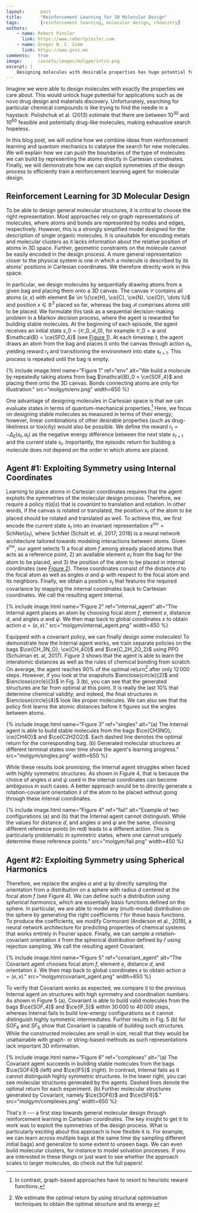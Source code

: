 ```yaml
---
layout:      post
title:       "Reinforcement Learning for 3D Molecular Design"
tags:        [reinforcement learning, molecular design, chemistry]
authors:
    - name: Robert Pinsler
      link: https://www.robertpinsler.com
    - name: Gregor N. C. Simm
      link: https://www.gncs.me
comments:   true
image:      /assets/images/molgym/intro.png
excerpt: |
    Designing molecules with desirable properties has huge potential for drug design and materials discovery. However, searching for novel molecules is like trying to find the needle in a haystack. Fortunately, we can catalyse this process using ideas from reinforcement learning and quantum mechanics.
---
```


Imagine we were able to design molecules with exactly the properties we care about. This would unlock huge potential for applications such as de novo drug design and materials discovery. Unfortunately, searching for particular chemical compounds is like trying to find the needle in a haystack: Polishchuk et al. (2013) estimate that there are between $10^{30}$ and $10^{60}$ feasible and potentially drug-like molecules, making exhaustive search hopeless.

In this blog post, we will outline how we combine ideas from reinforcement learning and quantum mechanics to catalyse the search for new molecules. We will explain how we can push the boundaries of the type of molecules we can build by representing the atoms directly in Cartesian coordinates. Finally, we will demonstrate how we can exploit symmetries of the design process to efficiently train a reinforcement learning agent for molecular design.

## Reinforcement Learning for 3D Molecular Design

To be able to design general molecular structures, it is critical to choose the right representation. Most approaches rely on graph representations of molecules, where atoms and bonds are represented by nodes and edges, respectively. However, this is a strongly simplified model designed for the description of single organic molecules. It is unsuitable for encoding metals and molecular clusters as it lacks information about the relative position of atoms in 3D space. Further, geometric constraints on the molecule cannot be easily encoded in the design process. A more general representation closer to the physical system is one in which a molecule is described by its atoms' positions in Cartesian coordinates. We therefore directly work in this space.

In particular, we design molecules by sequentially drawing atoms from a given bag and placing them onto a 3D canvas. The canvas $\mathcal{C}$ contains all atoms $(e, x)$ with element $e \in \\{\ce{H}, \ce{C}, \ce{N}, \ce{O}\, \dots \\}$ and position $x \in \mathbb{R}^3$ placed so far, whereas the bag $\mathcal{B}$ comprises atoms still to be placed. We formulate this task as a sequential decision-making problem in a Markov decision process, where the agent is rewarded for building stable molecules. At the beginning of each episode, the agent receives an initial state $s\_0 = (\mathcal{C}\_{0}, \mathcal{B}\_0)$, for example $\mathcal{C}\_0 = \emptyset$ and $\mathcal{B} = \ce{SFO_4}$ (see [Figure 1](#figure-env)). At each timestep $t$, the agent draws an atom from the bag and places it onto the canvas through action $a_t$, yielding reward $r_t$ and transitioning the environment into state $s_{t+1}$. This process is repeated until the bag is empty.

{% include image.html
    name="Figure 1"
    ref="env"
    alt="We build a molecule by repeatedly taking atoms from bag $\mathcal{B}_0 = \ce{SOF_4}$ and placing them onto the 3D canvas. Bonds connecting atoms are only for illustration."
    src="molgym/env.png"
    width=650
%}

One advantage of designing molecules in Cartesian space is that we can evaluate states in terms of quantum-mechanical properties.[^1] Here, we focus on designing stable molecules as measured in terms of their energy; however, linear combinations of other desirable properties (such as drug-likeliness or toxicity) would also be possible. We define the reward $r_t = -\Delta_E (s_t, a_t)$ as the negative energy difference between the next state $s_{t+1}$ and the current state $s_t$. Importantly, the episodic return for building a molecule does not depend on the order in which atoms are placed.

## Agent #1: Exploiting Symmetry using Internal Coordinates

Learning to place atoms in Cartesian coordinates requires that the agent exploits the symmetries of the molecular design process. Therefore, we require a policy $\pi(a \vert s)$ that is _covariant_ to translation and rotation. In other words, if the canvas is rotated or translated, the position $x_t$ of the atom to be placed should be rotated and translated as well. To achieve this, we first encode the current state $s_t$ into an invariant representation $s^\text{inv} = \mathsf{SchNet}(s_t)$, where $\mathsf{SchNet}$ (Schütt et. al, 2017; 2018) is a neural network architecture tailored towards modeling interactions between atoms. Given $s^\text{inv}$, our agent selects 1) a focal atom $f$ among already placed atoms that acts as a reference point, 2) an available element $e_t$ from the bag for the atom to be placed, and 3) the position of the atom to be placed in internal coordinates (see [Figure 2](#figure-internal_agent)). These coordinates consist of the distance $d$ to the focal atom as well as angles $\alpha$ and $\psi$ with respect to the focal atom and its neighbors. Finally, we obtain a position $x_t$ that features the required covariance by mapping the internal coordinates back to Cartesian coordinates. We call the resulting agent $\mathsf{Internal}$.

{% include image.html
    name="Figure 2"
    ref="internal_agent"
    alt="The $\mathsf{Internal}$ agent places an atom by choosing focal atom $f$, element $e$, distance $d$, and angles $\alpha$ and $\psi$. We then map back to global coordinates $x$ to obtain action $a = (e, x)$."
    src="molgym/internal_agent.png"
    width=450
%}

Equipped with a covariant policy, we can finally design some molecules! To demonstrate how the $\mathsf{Internal}$ agent works, we train separate policies on the bags $\ce{CH_3N_O}, \ce{CH_4O}$ and $\ce{C_2H_2O_2}$ using PPO (Schulman et. al, 2017). Figure 3 shows that the agent is able to learn the interatomic distances as well as the rules of chemical bonding from scratch. On average, the agent reaches $90\%$ of the optimal return[^2] after only $12\,000$ steps. However, if you look at the snapshots $\enclose{circle}{2}$ and $\enclose{circle}{3}$ in Fig. 3 (b), you can see that the generated structures are far from optimal at this point. It is really the last $10\%$ that determine chemical validity; and indeed, the final structures in $\enclose{circle}{4}$ look like proper molecules. We can also see that the policy first learns the atomic distances before it figures out the angles between atoms.

{% include image.html
    name="Figure 3"
    ref="singles"
    alt="(a) The $\mathsf{Internal}$ agent is able to build stable molecules from the bags $\ce{CH3NO}, \ce{CH4O}$ and $\ce{C2H2O2}$. Each dashed line denotes the optimal return for the corresponding bag.
    (b) Generated molecular structures at different terminal states over time show the agent's learning progress."
    src="molgym/singles.png"
    width=650
%}

While these results look promising, the $\mathsf{Internal}$ agent struggles when faced with highly symmetric structures. As shown in Figure 4, that is because the choice of angles $\alpha$ and $\psi$ used in the internal coordinates can become ambiguous in such cases. A better approach would be to directly generate a rotation-covariant orientation $\tilde{x}$ of the atom to be placed without going through these internal coordinates.

{% include image.html
    name="Figure 4"
    ref="fail"
    alt="Example of two configurations (a) and (b) that the $\mathsf{Internal}$ agent cannot distinguish. While the values for distance $d$, and angles $\alpha$ and $\psi$ are the same, choosing different reference points (in red) leads to a different action. This is particularly problematic in symmetric states, where one cannot uniquely determine these reference points."
    src="molgym/fail.png"
    width=450
%}

## Agent #2: Exploiting Symmetry using Spherical Harmonics

Therefore, we replace the angles $\alpha$ and $\psi$ by directly sampling the orientation from a distribution on a sphere with radius $d$ centered at the focal atom $f$ (see Figure 4). We can define such a distribution using _spherical harmonics_, which are essentially basis functions defined on the sphere. In particular, we are able to model any (multi-modal) distribution on the sphere by generating the right coefficients $\hat{r}$ for these basis functions. To produce the coefficients, we modify $\mathsf{Cormorant}$ (Anderson et al., 2019), a neural network architecture for predicting properties of chemical systems that works entirely in Fourier space. Finally, we can sample a rotation-covariant orientation $\tilde{x}$ from the spherical distribution defined by $\hat{r}$ using rejection sampling. We call the resulting agent $\mathsf{Covariant}$.

{% include image.html
    name="Figure 5"
    ref="covariant_agent"
    alt="The $\mathsf{Covariant}$ agent chooses focal atom $f$, element $e$, distance $d$, and orientation $\tilde{x}$. We then map back to global coordinates $x$ to obtain action $a = (e, x)$."
    src="molgym/covariant_agent.png"
    width=650
%}

To verify that $\mathsf{Covariant}$ works as expected, we compare it to the previous $\mathsf{Internal}$ agent on structures with high symmetry and coordination numbers. As shown in Figure 5 (a), $\mathsf{Covariant}$ is able to build valid molecules from the bags $\ce{SOF_4}$ and $\ce{IF_5}$ within $30\,000$ to $40\,000$ steps, whereas $\mathsf{Internal}$ fails to build low-energy configurations as it cannot distinguish highly symmetric intermediates. Further results in Fig. 5 (b) for $SOF_6$ and $SF_6$ show that $\mathsf{Covariant}$ is capable of building such structures. While the constructed molecules are small in size, recall that they would be unattainable with graph- or  string-based methods as such representations lack important 3D information.

{% include image.html
    name="Figure 6"
    ref="complexes"
    alt="(a) The $\mathsf{Covariant}$ agent succeeds in building stable molecules from the bags $\ce{SOF4}$ (left) and $\ce{IF5}$ (right). In contrast, $\mathsf{Internal}$ fails as it cannot distinguish highly symmetric structures. In the lower right, you can see molecular structures generated by the agents. Dashed lines denote the optimal return for each experiment. 
    (b) Further molecular structures generated by $\mathsf{Covariant}$, namely $\ce{SOF6}$ and $\ce{SF6}$."
    src="molgym/complexes.png"
    width=650
%}

That's it --- a first step towards general molecular design through reinforcement learning in Cartesian coordinates. The key insight to get it to work was to exploit the symmetries of the design process. What is particularly exciting about this approach is how flexible it is. For example, we can learn across multiple bags at the same time (by sampling different initial bags) and generalize to some extent to unseen bags. We can even build molecular clusters, for instance to model solvation processes. If you are interested in these things or just want to see whether the approach scales to larger molecules, do check out the full papers!

[^1]: In contrast, graph-based approaches have to resort to heuristic reward functions.
[^2]: We estimate the optimal return by using structural optimisation techniques to obtain the optimal structure and its energy.